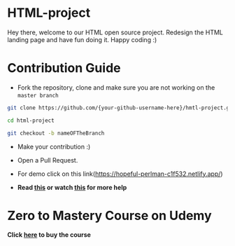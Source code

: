 # HTML-project

Hey there, welcome to our HTML open source project. Redesign the HTML landing page and have fun doing it. Happy coding :)

# Contribution Guide

- Fork the repository, clone and make sure you are not working on the `master branch`

```bash
git clone https://github.com/{your-github-username-here}/hmtl-project.git
```

```bash
cd html-project
```

```bash
git checkout -b nameOFTheBranch
```

- Make your contribution :)

- Open a Pull Request.

- For demo click on this link(https://hopeful-perlman-c1f532.netlify.app/)

- **Read [this](https://help.github.com/en/articles/creating-a-pull-request-from-a-fork) or watch [this](https://www.youtube.com/watch?v=G1I3HF4YWEw) for more help**

# Zero to Mastery Course on Udemy

**Click [here](https://www.udemy.com/course/the-complete-web-developer-zero-to-mastery/) to buy the course**

